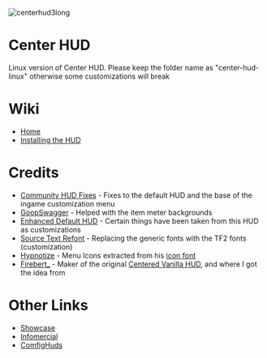 ![centerhud3long](https://github.com/Eerorri/center-hud/assets/97610612/fe6e4ca8-e06e-4940-9ef7-aa191a214106)

# Center HUD
Linux version of Center HUD. Please keep the folder name as "center-hud-linux" otherwise some customizations will break

# Wiki
- [Home](https://github.com/Eerorri/center-hud/wiki)
- [Installing the HUD](https://github.com/Eerorri/center-hud/wiki/Installing-the-HUD)

# Credits
- [Community HUD Fixes](https://github.com/CriticalFlaw/TF2HUD.Fixes) - Fixes to the default HUD and the base of the ingame customization menu
- [GoopSwagger](https://gamebanana.com/members/1672887) - Helped with the item meter backgrounds
- [Enhanced Default HUD](https://gamebanana.com/mods/385807) - Certain things have been taken from this HUD as customizations
- [Source Text Refont](https://gamebanana.com/mods/314848) - Replacing the generic fonts with the TF2 fonts (customization)
- [Hypnotize](https://github.com/Hypnootize) - Menu Icons extracted from his [icon font](https://github.com/Hypnootize/TF2-HUD-Icons)
- [Firebert_](https://gamebanana.com/members/1767717) - Maker of the original [Centered Vanilla HUD](https://gamebanana.com/mods/316578), and where I got the idea from
  
# Other Links
- [Showcase](https://youtu.be/a_38tTV4Xhc)
- [Infomercial](https://youtu.be/G39x7-gmCzU)
- [ComfigHuds](https://comfig.app/huds/page/center-hud/)
